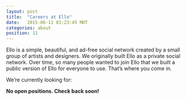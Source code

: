```yaml
---
layout: post
title:  "Careers at Ello"
date:   2015-06-11 01:23:45 MDT
categories: about
position: 11
---
```


Ello is a simple, beautiful, and ad-free social network created by a small group of artists and designers. We originally built Ello as a private social network. Over time, so many people wanted to join Ello that we built a public version of Ello for everyone to use. That’s where you come in.

We’re currently looking for:

**No open positions. Check back soon!**
